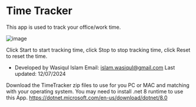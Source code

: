 # Time Tracker

This app is used to track your office/work time.

![image](https://github.com/user-attachments/assets/058373a0-e30e-44ad-a0b0-da97fc87c193)

Click Start to start tracking time, 
click Stop to stop tracking time, 
click Reset to reset the time.

- Developed by Wasiqul Islam
Email: islam.wasiqul@gmail.com
Last updated: 12/07/2024

Download the TimeTracker zip files to use for you PC or MAC and matching with your operating system.
You may need to install .net 8 runtime to use this App.
https://dotnet.microsoft.com/en-us/download/dotnet/8.0


